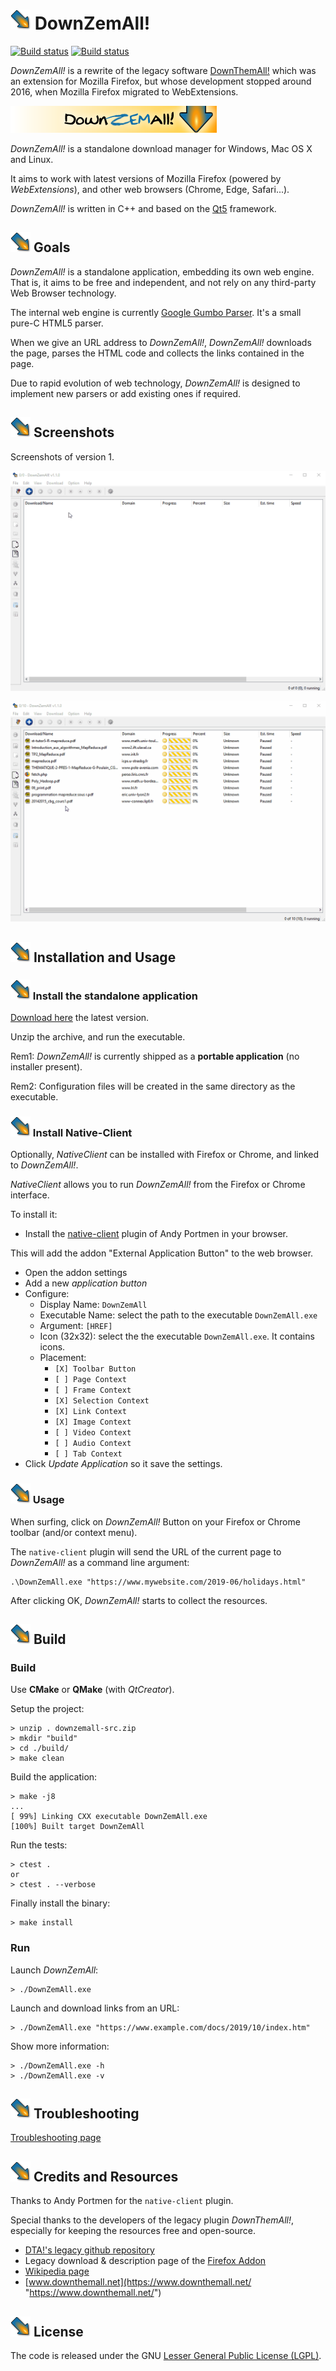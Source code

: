 # ![logo](/src/icons/logo/dza_32x32.png) DownZemAll!

[![Build status](https://ci.appveyor.com/api/projects/status/l9g9iegiugv72k23?svg=true)](https://ci.appveyor.com/project/setvisible/downzemall)
[![Build status](https://api.travis-ci.org/setvisible/DownZemAll.svg?branch=master)](https://travis-ci.org/setvisible/DownZemAll)


*DownZemAll!* is a rewrite of the legacy software [DownThemAll!](https://en.wikipedia.org/wiki/DownThemAll! "https://en.wikipedia.org/wiki/DownThemAll!") which was an extension for Mozilla Firefox, but whose development stopped around 2016, when Mozilla Firefox migrated to WebExtensions.

![logo](/src/icons/menu/logo.png)

*DownZemAll!* is a standalone download manager for Windows, Mac OS X and Linux. 

It aims to work with latest versions of Mozilla Firefox (powered by *WebExtensions*), and other web browsers (Chrome, Edge, Safari...). 

*DownZemAll!* is written in C++ and based on the [Qt5](https://www.qt.io/ "https://www.qt.io/") framework.


## ![logo](/src/icons/logo/dza_32x32.png) Goals

*DownZemAll!* is a standalone application, embedding its own web engine. That is, it aims to be free and independent, and not rely on any third-party Web Browser technology.

The internal web engine is currently [Google Gumbo Parser](https://github.com/google/gumbo-parser "https://github.com/google/gumbo-parser"). It's a small pure-C HTML5 parser.

When we give an URL address to *DownZemAll!*, *DownZemAll!* downloads the page, parses the HTML code and collects the links contained in the page.

Due to rapid evolution of web technology, *DownZemAll!* is designed to implement new parsers or add existing ones if required.



## ![logo](/src/icons/logo/dza_32x32.png) Screenshots

Screenshots of version 1.

![anim_01](/screenshots/anim_01.gif)

![anim_02](/screenshots/anim_02.gif)


## ![logo](/src/icons/logo/dza_32x32.png) Installation and Usage

### ![logo](/src/icons/logo/dza_32x32.png) Install the standalone application

[Download here](https://github.com/setvisible/DownZemAll/releases "https://github.com/setvisible/DownZemAll/releases") the latest version.

Unzip the archive, and run the executable.

Rem1: *DownZemAll!* is currently shipped as a **portable application** (no installer present).

Rem2: Configuration files will be created in the same directory as the executable.


### ![logo](/src/icons/logo/dza_32x32.png) Install Native-Client

Optionally, *NativeClient* can be installed with Firefox or Chrome, and linked to *DownZemAll!*.

*NativeClient* allows you to run *DownZemAll!* from the Firefox or Chrome interface.

To install it:

 - Install the [native-client](https://github.com/andy-portmen/native-client "https://github.com/andy-portmen/native-client") plugin of Andy Portmen in your browser.

This will add the addon "External Application Button" to the web browser.

 - Open the addon settings 
 - Add a new *application button*
 - Configure:
	 - Display Name: `DownZemAll`
	 - Executable Name: select the path to the executable `DownZemAll.exe` 
	 - Argument: `[HREF]`
     - Icon (32x32): select the the executable `DownZemAll.exe`. It contains icons.
	 - Placement:
		 - `[X] Toolbar Button` 
		 - `[ ] Page Context`
		 - `[ ] Frame Context`
		 - `[X] Selection Context`
		 - `[X] Link Context`
		 - `[X] Image Context`
		 - `[ ] Video Context`
		 - `[ ] Audio Context`
		 - `[ ] Tab Context`
 - Click *Update Application* so it save the settings.



### ![logo](/src/icons/logo/dza_32x32.png) Usage

When surfing, click on *DownZemAll!* Button on your Firefox or Chrome toolbar (and/or context menu). 

The `native-client` plugin will send the URL of the current page to *DownZemAll!* as a command line argument:

	.\DownZemAll.exe "https://www.mywebsite.com/2019-06/holidays.html"

After clicking OK, *DownZemAll!* starts to collect the resources.


## ![logo](/src/icons/logo/dza_32x32.png) Build

### Build

Use **CMake** or **QMake** (with *QtCreator*).

Setup the project:

	> unzip . downzemall-src.zip
	> mkdir "build"
	> cd ./build/
	> make clean


Build the application:

	> make -j8
	...
	[ 99%] Linking CXX executable DownZemAll.exe
	[100%] Built target DownZemAll


Run the tests:

	> ctest .
	or
	> ctest . --verbose


Finally install the binary:

	> make install


### Run

Launch *DownZemAll*:

	> ./DownZemAll.exe


Launch and download links from an URL:

	> ./DownZemAll.exe "https://www.example.com/docs/2019/10/index.htm"


Show more information:

	> ./DownZemAll.exe -h
	> ./DownZemAll.exe -v


## ![logo](/src/icons/logo/dza_32x32.png) Troubleshooting

[Troubleshooting page](TROUBLESHOOTING.md "TROUBLESHOOTING.md")


## ![logo](/src/icons/logo/dza_32x32.png) Credits and Resources

Thanks to Andy Portmen for the `native-client` plugin.

Special thanks to the developers of the legacy plugin *DownThemAll!*, especially for keeping the resources free and open-source. 

 - [DTA!'s legacy github repository](https://github.com/downthemall/downthemall "https://github.com/downthemall/downthemall")
 - Legacy download & description page of the [Firefox Addon](https://addons.mozilla.org/en-US/firefox/addon/downthemall/ "https://addons.mozilla.org/en-US/firefox/addon/downthemall/")
 - [Wikipedia page](https://en.wikipedia.org/wiki/DownThemAll! "https://en.wikipedia.org/wiki/DownThemAll!") 
 - [www.downthemall.net](https://www.downthemall.net/ "https://www.downthemall.net/")


## ![logo](/src/icons/logo/dza_32x32.png) License

The code is released under the GNU [Lesser General Public License (LGPL)](LICENSE "LICENSE").
